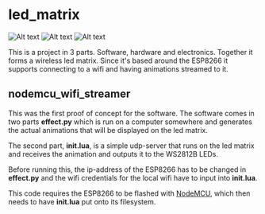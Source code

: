 # led_matrix
![Alt text](/../images/IMAG1414.jpg?raw=true "LED Matrix")
![Alt text](/../images/IMAG1416.jpg?raw=true "LED Matrix")
![Alt text](/../images/IMAG1429.jpg?raw=true "LED Matrix")

This is a project in 3 parts. Software, hardware and electronics. Together it forms a wireless led matrix.
Since it's based around the ESP8266 it supports connecting to a wifi and having animations streamed to it.

## nodemcu_wifi_streamer
This was the first proof of concept for the software. The software comes in two parts **effect.py** which is run on a computer somewhere and generates the actual animations that will be displayed on the led matrix.

The second part, **init.lua**, is a simple udp-server that runs on the led matrix and receives the animation and outputs it to the WS2812B LEDs.

Before running this, the ip-address of the ESP8266 has to be changed in **effect.py** and the wifi credentials for the local wifi have to input into **init.lua**.

This code requires the ESP8266 to be flashed with [NodeMCU](https://github.com/nodemcu/nodemcu-firmware), which then needs to have **init.lua** put onto its filesystem.
